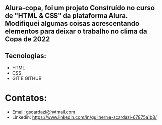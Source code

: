 

<h2> Alura-copa, foi um projeto Construído no curso de "HTML & CSS" da plataforma Alura. Modifiquei algumas coisas acrescentando elementos  para deixar o trabalho no 
clima da Copa de 2022</h2>





## Tecnologias:
- HTML
- CSS
- GIT E GITHUB 
# Contatos:
- Email: gscardazi@hotmail.com
- Linkedin: https://www.linkedin.com/in/guilherme-scardazi-67875a1b8/
